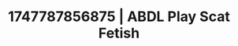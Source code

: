 ---
categories:
- Sex Olympics
- Erotic AI content
- Softcore vibes
- Bi-curious stories
- Hands behind back
image: /assets/images/1747787856875.jpg
layout: post
seo:
  description: Featured content with premium ABDL Play, Scat Fetish. HD images available.
  keywords: ABDL Play, Scat Fetish
  og_image: /assets/images/1747787856875.jpg
  schema_type: VisualArtwork
tags:
- '#1747787856875'
- ABDL Play
- Scat Fetish
title: 1747787856875 | ABDL Play Scat Fetish
---